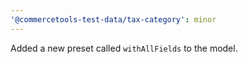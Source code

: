 ```yaml
---
'@commercetools-test-data/tax-category': minor
---
```


Added a new preset called `withAllFields` to the model.
